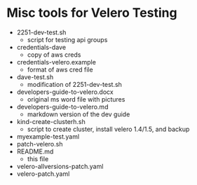 # Misc tools for Velero Testing

- 2251-dev-test.sh                
    - script for testing api groups
- credentials-dave                
    - copy of aws creds
- credentials-velero.example      
    - format of aws cred file
- dave-test.sh                    
    - modification of 2251-dev-test.sh
- developers-guide-to-velero.docx 
    - original ms word file with pictures
- developers-guide-to-velero.md   
    - markdown version of the dev guide
- kind-create-clusterh.sh         
    - script to create cluster, install velero 1.4/1.5, and backup
- myexample-test.yaml
- patch-velero.sh
- README.md                       
    - this file
- velero-allversions-patch.yaml
- velero-patch.yaml
